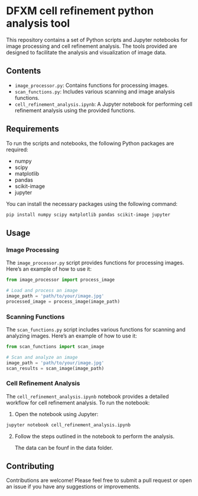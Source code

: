 # DFXM cell refinement python analysis tool

This repository contains a set of Python scripts and Jupyter notebooks for image processing and cell refinement analysis. The tools provided are designed to facilitate the analysis and visualization of image data.

## Contents

- `image_processor.py`: Contains functions for processing images.
- `scan_functions.py`: Includes various scanning and image analysis functions.
- `cell_refinement_analysis.ipynb`: A Jupyter notebook for performing cell refinement analysis using the provided functions.

## Requirements

To run the scripts and notebooks, the following Python packages are required:

- numpy
- scipy
- matplotlib
- pandas
- scikit-image
- jupyter

You can install the necessary packages using the following command:

```bash
pip install numpy scipy matplotlib pandas scikit-image jupyter
```

## Usage

### Image Processing

The `image_processor.py` script provides functions for processing images. Here’s an example of how to use it:

```python
from image_processor import process_image

# Load and process an image
image_path = 'path/to/your/image.jpg'
processed_image = process_image(image_path)
```

### Scanning Functions

The `scan_functions.py` script includes various functions for scanning and analyzing images. Here’s an example of how to use it:

```python
from scan_functions import scan_image

# Scan and analyze an image
image_path = 'path/to/your/image.jpg'
scan_results = scan_image(image_path)
```

### Cell Refinement Analysis

The `cell_refinement_analysis.ipynb` notebook provides a detailed workflow for cell refinement analysis. To run the notebook:

1. Open the notebook using Jupyter:

```bash
jupyter notebook cell_refinement_analysis.ipynb
```

2. Follow the steps outlined in the notebook to perform the analysis.

   The data can be founf in the data folder.

## Contributing

Contributions are welcome! Please feel free to submit a pull request or open an issue if you have any suggestions or improvements.
